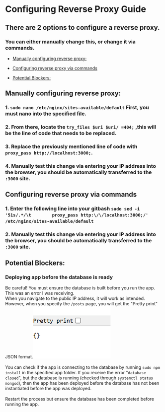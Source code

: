 # Configuring Reverse Proxy Guide

## There are 2 options to configure a reverse proxy. 

### You can either manually change this, or change it via commands.

  - [Manually configuring reverse proxy:](#manually-configuring-reverse-proxy)

  - [Configuring reverse proxy via commands](#configuring-reverse-proxy-via-commands)

  - [Potential Blockers:](#potential-blockers)

## Manually configuring reverse proxy:

### 1. `sudo nano /etc/nginx/sites-available/default` First, you must nano into the specified file.

### 2. From there, locate the `try_files $uri $uri/ =404;` ,this will be the line of code that needs to be replaced.

### 3. Replace the previously mentioned line of code with `proxy_pass http://localhost:3000;`.

### 4. Manually test this change via entering your IP address into the browser, you should be automatically transferred to the `:3000` site.

## Configuring reverse proxy via commands
### 1. Enter the following line into your gitbash `sudo sed -i '51s/.*/\t        proxy_pass http:\/\/localhost:3000;/' /etc/nginx/sites-available/default`

### 2. Manually test this change via entering your IP address into the browser, you should be automatically transferred to the `:3000` site.

## Potential Blockers:
### Deploying app before the database is ready
Be careful! You must ensure the database is built before you run the app. This was an error I was receiving. <br>
When you navigate to the public IP address, it will work as intended. However, when you specify the `/posts` page, you will get the "Pretty print" JSON format.![alt text](images/pretty_print_error.png) <br> <br>
You can check if the app is connecting to the database by running `sudo npm install` in the specified app folder. If you receive the error "`database closed`", but the database is running (checked through `systemctl status mongod`), then the app has been deployed before the database has not been instantiated before the app was deployed. <br>
<br>
Restart the process but ensure the database has been completed before running the app.
